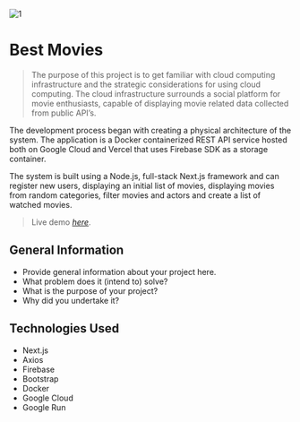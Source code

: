 
![1](https://user-images.githubusercontent.com/64922954/206061677-4b538630-7c6f-4d82-b7fa-1dd2c0472514.PNG)
# Best Movies
> The purpose of this project is to get familiar with cloud computing infrastructure and the strategic considerations for using cloud computing. The cloud infrastructure surrounds a social platform for movie enthusiasts, capable of displaying movie related data collected from public API’s. 

The development process began with creating a physical architecture of the system. The application is a Docker containerized REST API service hosted both on Google Cloud and Vercel that uses Firebase SDK as a storage container.

The system is built using a Node.js, full-stack Next.js framework and can register new users, displaying an initial list of movies, displaying movies from random categories, filter movies and actors and create a list of watched movies.
> Live demo [_here_](https://www.example.com). 


## General Information
- Provide general information about your project here.
- What problem does it (intend to) solve?
- What is the purpose of your project?
- Why did you undertake it?

## Technologies Used
- Next.js
- Axios
- Firebase
- Bootstrap
- Docker
- Google Cloud
- Google Run
